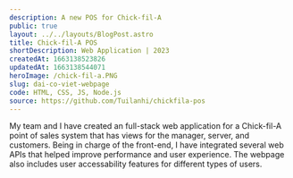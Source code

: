 ```yaml
---
description: A new POS for Chick-fil-A
public: true
layout: ../../layouts/BlogPost.astro
title: Chick-fil-A POS
shortDescription: Web Application | 2023
createdAt: 1663138523826
updatedAt: 1663138544071
heroImage: /chick-fil-a.PNG
slug: dai-co-viet-webpage
code: HTML, CSS, JS, Node.js
source: https://github.com/Tuilanhi/chickfila-pos
---
```


My team and I have created an full-stack web application for a Chick-fil-A point of sales system that has views for the manager, server, and customers. Being in charge of the front-end, I have integrated several web APIs that helped improve performance and user experience. The webpage also includes user accessability features for different types of users.
